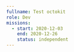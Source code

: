 ```yaml
---
fullname: Test octokit
role: Dev
missions:
  - start: 2020-12-03
    end: 2020-12-26
    status: independent
---
```


